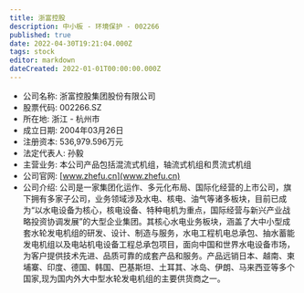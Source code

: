```yaml
---
title: 浙富控股
description: 中小板 - 环境保护 - 002266
published: true
date: 2022-04-30T19:21:04.000Z
tags: stock
editor: markdown
dateCreated: 2022-01-01T00:00:00.000Z
---
```


- 公司名称: 浙富控股集团股份有限公司
- 股票代码: 002266.SZ
- 所在地: 浙江 - 杭州市
- 成立日期: 2004年03月26日
- 注册资本: 536,979.596万元
- 法定代表人: 孙毅
- 主营业务: 本公司产品包括混流式机组，轴流式机组和贯流式机组
- 公司官网: [www.zhefu.cn](www.zhefu.cn)
- 公司介绍: 公司是一家集团化运作、多元化布局、国际化经营的上市公司，旗下拥有多家子公司，业务领域涉及水电、核电、油气等诸多板块，目前已成为“以水电设备为核心，核电设备、特种电机为重点，国际经营与新兴产业战略投资协调发展”的大型企业集团。其核心水电业务板块，涵盖了大中小型成套水轮发电机组的研发、设计、制造与服务，水电工程机电总承包、抽水蓄能发电机组以及电站机电设备工程总承包项目，面向中国和世界水电设备市场，为客户提供技术先进、品质可靠的成套产品和服务。产品远销日本、越南、柬埔寨、印度、德国、韩国、巴基斯坦、土耳其、冰岛、伊朗、马来西亚等多个国家,现为国内外大中型水轮发电机组的主要供货商之一。



